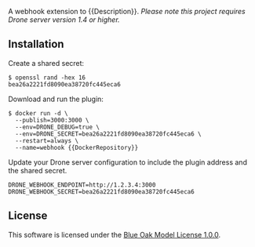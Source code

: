 A webhook extension to {{Description}}. _Please note this project requires Drone server version 1.4 or higher._

## Installation

Create a shared secret:

```console
$ openssl rand -hex 16
bea26a2221fd8090ea38720fc445eca6
```

Download and run the plugin:

```console
$ docker run -d \
  --publish=3000:3000 \
  --env=DRONE_DEBUG=true \
  --env=DRONE_SECRET=bea26a2221fd8090ea38720fc445eca6 \
  --restart=always \
  --name=webhook {{DockerRepository}}
```

Update your Drone server configuration to include the plugin address and the shared secret.

```text
DRONE_WEBHOOK_ENDPOINT=http://1.2.3.4:3000
DRONE_WEBHOOK_SECRET=bea26a2221fd8090ea38720fc445eca6
```

## License

This software is licensed under the [Blue Oak Model License 1.0.0](https://spdx.org/licenses/BlueOak-1.0.0.html).
